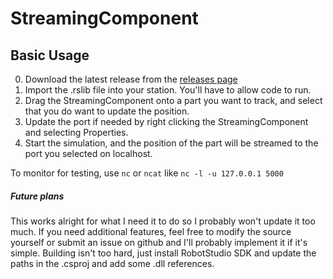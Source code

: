 # StreamingComponent

## Basic Usage

0. Download the latest release from the [releases page](https://github.com/jamd315/StreamingComponent/releases/latest)
1. Import the .rslib file into your station.  You'll have to allow code to run.
2. Drag the StreamingComponent onto a part you want to track, and select that you do want to update the position.
3. Update the port if needed by right clicking the StreamingComponent and selecting Properties.
4. Start the simulation, and the position of the part will be streamed to the port you selected on localhost.

To monitor for testing, use `nc` or `ncat` like `nc -l -u 127.0.0.1 5000`

##### Future plans
This works alright for what I need it to do so I probably won't update it too much.  If you need additional features, feel free to modify the source yourself or submit an issue on github and I'll probably implement it if it's simple.
Building isn't too hard, just install RobotStudio SDK and update the paths in the .csproj and add some .dll references.